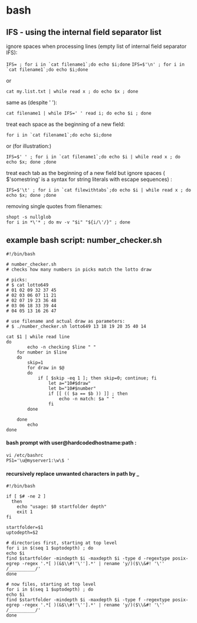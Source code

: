 # bash

## IFS - using the internal field separator list


ignore spaces when processing lines (empty list of internal field separator IFS): 

```IFS= ; for i in `cat filename1`;do echo $i;done``` 
```IFS=$'\n' ; for i in `cat filename1`;do echo $i;done``` 

or

```cat my.list.txt | while read x ; do echo $x ; done```


same as (despite ' '): 

```cat filename1 | while IFS=' ' read i; do echo $i ; done``` 
 
treat each space as the beginning of a new field: 


```for i in `cat filename1`;do echo $i;done```

or (for illustration:) 

```IFS=$' ' ; for i in `cat filename1`;do echo $i | while read x ; do echo $x; done ;done```
 
treat each tab as the beginning of a new field but ignore spaces ( $'somestring' is a syntax for string literals with escape sequences) : 

```IFS=$'\t' ; for i in `cat filewithtabs`;do echo $i | while read x ; do echo $x; done ;done```

removing single quotes from filenames:

```
shopt -s nullglob
for i in *\'* ; do mv -v "$i" "${i/\'/}" ; done
```

## example bash script: number_checker.sh
```
#!/bin/bash

# number_checker.sh
# checks how many numbers in picks match the lotto draw

# picks:
# $ cat lotto649
# 01 02 09 32 37 45
# 02 03 06 07 11 21
# 02 07 19 23 36 48
# 03 06 18 33 39 44
# 04 05 13 16 26 47

# use filename and actual draw as parameters:
# $ ./number_checker.sh lotto649 13 18 19 20 35 40 14

cat $1 | while read line
do
        echo -n checking $line " "
    for number in $line
    do
        skip=1
        for draw in $@
        do
            if [ $skip -eq 1 ]; then skip=0; continue; fi
                let a="10#$draw"
                let b="10#$number"
                if [[ (( $a == $b )) ]] ; then
                    echo -n match: $a " "
                fi
        done

    done
        echo
done
```

#### bash prompt with user@hardcodedhostname:path :
```
vi /etc/bashrc
PS1='\u@myserver1:\w\$ '
```

#### recursively replace unwanted characters in path by _

```
#!/bin/bash

if [ $# -ne 2 ]
  then
    echo "usage: $0 startfolder depth"
    exit 1
fi

startfolder=$1
uptodepth=$2

# directories first, starting at top level
for i in $(seq 1 $uptodepth) ; do
echo $i
find $startfolder -mindepth $i -maxdepth $i -type d -regextype posix-egrep -regex '.*[ )(&$\\#!'\''].*' | rename 'y/)($\\&#! '\'' /__________/'
done

# now files, starting at top level
for i in $(seq 1 $uptodepth) ; do
echo $i
find $startfolder -mindepth $i -maxdepth $i -type f -regextype posix-egrep -regex '.*[ )(&$\\#!'\''].*' | rename 'y/)($\\&#! '\'' /__________/'
done
```
